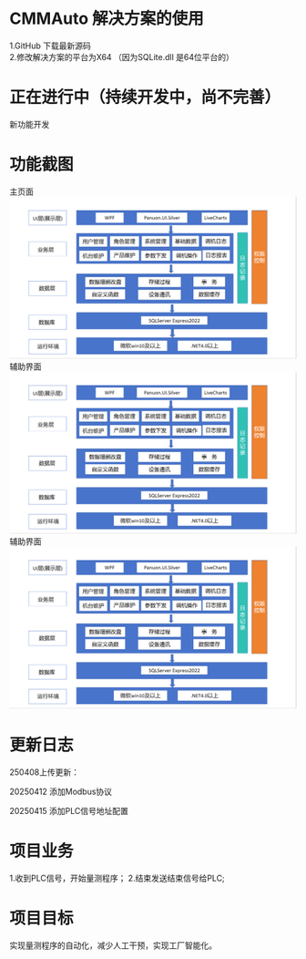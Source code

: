 ﻿# CMMAuto 解决方案的使用  
1.GitHub 下载最新源码  
2.修改解决方案的平台为X64 （因为SQLite.dll 是64位平台的）  
  
# 正在进行中（持续开发中，尚不完善）  
  
新功能开发  
  
# 功能截图  
主页面  
![image](https://github.com/RichardMa11/SmartTuningSystem/blob/master/%E6%95%88%E6%9E%9C%E5%9B%BE/%E6%9E%B6%E6%9E%84.png)  
辅助界面  
![image](https://github.com/RichardMa11/SmartTuningSystem/blob/master/%E6%95%88%E6%9E%9C%E5%9B%BE/%E6%9E%B6%E6%9E%84.png)  
辅助界面  
![image](https://github.com/RichardMa11/SmartTuningSystem/blob/master/%E6%95%88%E6%9E%9C%E5%9B%BE/%E6%9E%B6%E6%9E%84.png)  
  
# 更新日志  

250408上传更新：  
  
20250412 添加Modbus协议  
  
20250415 添加PLC信号地址配置  
  
# 项目业务  
1.收到PLC信号，开始量测程序；
2.结束发送结束信号给PLC;  
  
# 项目目标  
实现量测程序的自动化，减少人工干预，实现工厂智能化。  
